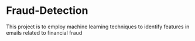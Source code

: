 # Fraud-Detection
This project is to employ machine learning techniques to identify features in emails related to financial fraud
